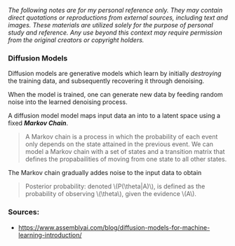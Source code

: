 *The following notes are for my personal reference only. They may contain direct quotations or reproductions from external sources, including text and images. These materials are utilized solely for the purpose of personal study and reference. Any use beyond this context may require permission from the original creators or copyright holders.*

### Diffusion Models

Diffusion models are generative models which learn by initially *destroying* the training data, and subsequently recovering it through denoising.

When the model is trained, one can generate new data by feeding random noise into the learned denoising process.

A diffusion model model maps input data an into to a latent space using a fixed ***Markov Chain***. 

> A Markov chain is a process in which the probability of each event only depends on the state attained in the previous event. We can model a Markov chain with a set of states and a transition matrix that defines the propabailities of moving from one state to all other states.


The Markov chain gradually addes noise to the input data to obtain 

> Posterior probability: denoted \\(P(\theta|A)\\), is defined as the probability of observing \\(\theta\\), given the evidence \\(A\\).

### Sources: 

- https://www.assemblyai.com/blog/diffusion-models-for-machine-learning-introduction/